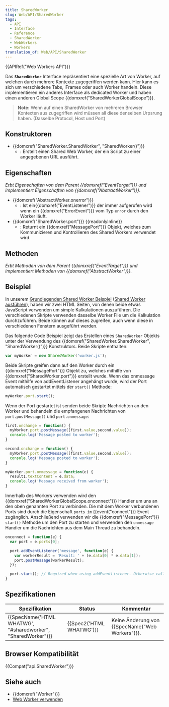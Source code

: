 ```yaml
---
title: SharedWorker
slug: Web/API/SharedWorker
tags:
  - API
  - Interface
  - Reference
  - SharedWorker
  - WebWorkers
  - Workers
translation_of: Web/API/SharedWorker
---
```

{{APIRef("Web Workers API")}}

Das **`SharedWorker`** Interface repräsentiert eine spezielle Art von Worker, auf welchen durch mehrere Kontexte zugegeriffen werden kann. Hier kann es sich um verschiedene Tabs, iFrames oder auch Worker handeln. Diese implementieren ein anderes Interface als dedicated Worker und haben einen anderen Global Scope {{domxref("SharedWorkerGlobalScope")}}.

> **Note:** Wenn auf einen SharedWorker von mehreren Browser Kontexten aus zugegriffen wird müssen all diese denselben Urpsrung haben. (Dasselbe Protocol, Host und Port)

## Konstruktoren

- {{domxref("SharedWorker.SharedWorker", "SharedWorker()")}}
  - : Erstellt einen Shared Web Worker, der ein Script zu einer angegebenen URL ausführt.

## Eigenschaften

_Erbt Eigenschaften von dem Parent {{domxref("EventTarget")}} und implementiert Eigenschaften von {{domxref("AbstractWorker")}}._

- {{domxref("AbstractWorker.onerror")}}
  - : Ist ein{{domxref("EventListener")}} der immer aufgerufen wird wenn ein {{domxref("ErrorEvent")}} vom Typ `error` durch den Worker läuft.
- {{domxref("SharedWorker.port")}} {{readonlyInline}}
  - : Returnt ein {{domxref("MessagePort")}} Objekt, welches zum Kommunizieren und Kontrollieren des Shared Workers verwendet wird.

<!---->

## Methoden

_Erbt Methoden von dem Parent {{domxref("EventTarget")}} und implementiert Methoden von {{domxref("AbstractWorker")}}._

## Beispiel

In unserem [Grundlegenden Shared Worker Beispiel](https://github.com/mdn/simple-shared-worker) ([Shared Worker ausführen](http://mdn.github.io/simple-shared-worker/)), haben wir zwei HTML Seiten, von denen beide etwas JavaScript verwenden um simple Kalkulationen auszuführen. Die verschiedenen Skripte verwenden dasselbe Worker File um die Kalkulation durchzuführen. Beide können auf dieses zugreifen, auch wenn diese in verschiedenen Fenstern ausgeführt werden.

Das folgende Code Beispiel zeigt das Erstellen eines `SharedWorker` Objekts unter der Verwendung des {{domxref("SharedWorker.SharedWorker", "SharedWorker()")}} Konstruktors. Beide Skripte enthalten:

```js
var myWorker = new SharedWorker('worker.js');
```

Beide Skripte greifen dann auf den Worker durch ein {{domxref("MessagePort")}} Objekt zu, welches mithilfe von {{domxref("SharedWorker.port")}} erstellt wurde. Wenn das onmessage Event mithilfe von addEventListener angehängt wurde, wird der Port automatisch gestartet mittels der `start()` Methode:

```js
myWorker.port.start();
```

Wenn der Port gestartet ist senden beide Skripte Nachrichten an den Worker und behandeln die empfangenen Nachrichten von `port.postMessage()` und `port.onmessage`:

```js
first.onchange = function() {
  myWorker.port.postMessage([first.value,second.value]);
  console.log('Message posted to worker');
}

second.onchange = function() {
  myWorker.port.postMessage([first.value,second.value]);
  console.log('Message posted to worker');
}

myWorker.port.onmessage = function(e) {
  result1.textContent = e.data;
  console.log('Message received from worker');
}
```

Innerhalb des Workers verwenden wird den {{domxref("SharedWorkerGlobalScope.onconnect")}} Handler um uns an den oben genannten Port zu verbinden. Die mit dem Worker verbundenen Ports sind durch die Eigenschaft `ports im` {{event("connect")}} Event zugänglich. Anschließend verwenden wir die {{domxref("MessagePort")}} `start()` Methode um den Port zu starten und verwenden den `onmessage` Handler um die Nachrichten aus dem Main Thread zu behandeln.

```js
onconnect = function(e) {
  var port = e.ports[0];

  port.addEventListener('message', function(e) {
    var workerResult = 'Result: ' + (e.data[0] * e.data[1]);
    port.postMessage(workerResult);
  });

  port.start(); // Required when using addEventListener. Otherwise called implicitly by onmessage setter.
}
```

## Spezifikationen

| Spezifikation                                                                    | Status                           | Kommentar                                                |
| -------------------------------------------------------------------------------- | -------------------------------- | -------------------------------------------------------- |
| {{SpecName('HTML WHATWG', "#sharedworker", "SharedWorker")}} | {{Spec2('HTML WHATWG')}} | Keine Änderung von {{SpecName("Web Workers")}}. |

## Browser Kompatibilität

{{Compat("api.SharedWorker")}}

## Siehe auch

- {{domxref("Worker")}}
- [Web Worker verwenden](/de/docs/Web/Guide/Performance/Using_web_workers)
